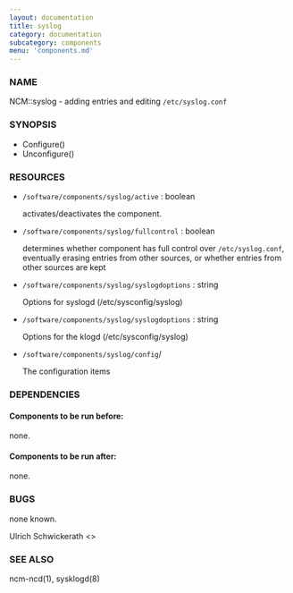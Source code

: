```yaml
---
layout: documentation
title: syslog
category: documentation
subcategory: components
menu: 'components.md'
---
```

### NAME

NCM::syslog - adding entries and editing `/etc/syslog.conf`

### SYNOPSIS

- Configure()
- Unconfigure()

### RESOURCES

- `/software/components/syslog/active` : boolean

    activates/deactivates the component.

- `/software/components/syslog/fullcontrol` : boolean

    determines whether component has full control over `/etc/syslog.conf`, eventually erasing
    entries from other sources, or whether entries from other sources are kept

- `/software/components/syslog/syslogdoptions` : string

    Options for syslogd (/etc/sysconfig/syslog)

- `/software/components/syslog/syslogdoptions` : string

    Options for the klogd (/etc/sysconfig/syslog)

- `/software/components/syslog/config`/

    The configuration items 

### DEPENDENCIES

#### Components to be run before:

none.

#### Components to be run after:

none.

### BUGS

none known.

Ulrich Schwickerath <>

### SEE ALSO

ncm-ncd(1), sysklogd(8)
